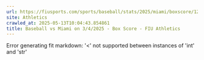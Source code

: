 ```yaml
---
url: https://fiusports.com/sports/baseball/stats/2025/miami/boxscore/12736
site: Athletics
crawled_at: 2025-05-13T10:04:43.854861
title: Baseball vs Miami on 3/4/2025 - Box Score - FIU Athletics
---
```


Error generating fit markdown: '<' not supported between instances of 'int' and 'str'